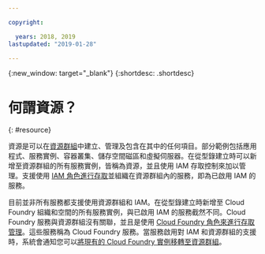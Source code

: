 ```yaml
---

copyright:

  years: 2018, 2019
lastupdated: "2019-01-28"

---
```


{:new_window: target="_blank"}
{:shortdesc: .shortdesc}


# 何謂資源？
{: #resource}

資源是可以在[資源群組](/docs/resources?topic=resources-rgs)中建立、管理及包含在其中的任何項目。部分範例包括應用程式、服務實例、容器叢集、儲存空間磁區和虛擬伺服器。在從型錄建立時可以新增至資源群組的所有服務實例，皆稱為資源，並且使用 IAM 存取控制來加以管理。支援使用 [IAM 角色進行存取](/docs/iam?topic=iam-userroles#iamusermanrol)並組織在資源群組內的服務，即為已啟用 IAM 的服務。

目前並非所有服務都支援使用資源群組和 IAM。在從型錄建立時新增至 Cloud Foundry 組織和空間的所有服務實例，與已啟用 IAM 的服務截然不同。Cloud Foundry 服務與資源群組沒有關聯，並且是使用 [Cloud Foundry 角色來進行存取管理](/docs/iam?topic=iam-cfaccess#cfroles)。這些服務稱為 Cloud Foundry 服務。當服務啟用對 IAM 和資源群組的支援時，系統會通知您可以[將現有的 Cloud Foundry 實例移轉至資源群組](/docs/resources?topic=resources-migrate)。


